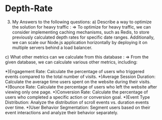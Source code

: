 # Depth-Rate

3) My Answers to the following questions:
a) Describe a way to optimize the solution for heavy traffic :
=> To optimize for heavy traffic, we can consider implementing caching mechanisms, such as Redis, to store previously calculated depth rates for specific date ranges. 
   Additionally, we can scale our Node.js application horizontally by deploying it on multiple servers behind a load balancer.

c) What other metrics can we calculate from this database :
=> From the given database, we can calculate various other metrics, including:

*)Engagement Rate: Calculate the percentage of users who triggered events compared to the total number of visits.
*)Average Session Duration: Calculate the average time users spent on the website during their visits.
*)Bounce Rate: Calculate the percentage of users who left the website after viewing only one page.
*)Conversion Rate: Calculate the percentage of users who completed a specific action or conversion goal.
*)Event Type Distribution: Analyze the distribution of scroll events vs. duration events over time.
*)User Behavior Segmentation: Segment users based on their event interactions and analyze their behavior separately.
